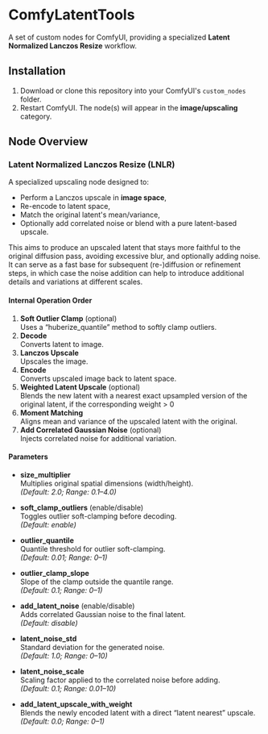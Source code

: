 # ComfyLatentTools

A set of custom nodes for ComfyUI, providing a specialized **Latent Normalized Lanczos Resize** workflow.

## Installation

1. Download or clone this repository into your ComfyUI's `custom_nodes` folder.
2. Restart ComfyUI. The node(s) will appear in the **image/upscaling** category.

## Node Overview

### Latent Normalized Lanczos Resize (LNLR)

A specialized upscaling node designed to:
- Perform a Lanczos upscale in **image space**,
- Re-encode to latent space,
- Match the original latent's mean/variance,
- Optionally add correlated noise or blend with a pure latent-based upscale.

This aims to produce an upscaled latent that stays more faithful to the original diffusion pass, avoiding excessive blur, and optionally adding noise.
It can serve as a fast base for subsequent (re-)diffusion or refinement steps, in which case the noise addition can help to introduce additional details and variations at different scales.

#### Internal Operation Order

1. **Soft Outlier Clamp** (optional)  
   Uses a “huberize_quantile” method to softly clamp outliers.
2. **Decode**  
   Converts latent to image.
3. **Lanczos Upscale**  
   Upscales the image.
4. **Encode**  
   Converts upscaled image back to latent space.
5. **Weighted Latent Upscale** (optional)  
   Blends the new latent with a nearest exact upsampled version of the original latent, if the corresponding weight > 0
6. **Moment Matching**  
   Aligns mean and variance of the upscaled latent with the original.
7. **Add Correlated Gaussian Noise** (optional)  
   Injects correlated noise for additional variation.

#### Parameters

- **size_multiplier**  
  Multiplies original spatial dimensions (width/height).  
  *(Default: 2.0; Range: 0.1–4.0)*

- **soft_clamp_outliers** (enable/disable)  
  Toggles outlier soft-clamping before decoding.  
  *(Default: enable)*

- **outlier_quantile**  
  Quantile threshold for outlier soft-clamping.  
  *(Default: 0.01; Range: 0–1)*

- **outlier_clamp_slope**  
  Slope of the clamp outside the quantile range.  
  *(Default: 0.1; Range: 0–1)*

- **add_latent_noise** (enable/disable)  
  Adds correlated Gaussian noise to the final latent.  
  *(Default: disable)*

- **latent_noise_std**  
  Standard deviation for the generated noise.  
  *(Default: 1.0; Range: 0–10)*

- **latent_noise_scale**  
  Scaling factor applied to the correlated noise before adding.  
  *(Default: 0.1; Range: 0.01–10)*

- **add_latent_upscale_with_weight**  
  Blends the newly encoded latent with a direct “latent nearest” upscale.  
  *(Default: 0.0; Range: 0–1)*

